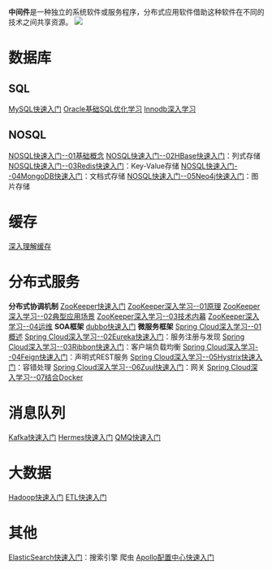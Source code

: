 **中间件**是一种独立的系统软件或服务程序，分布式应用软件借助这种软件在不同的技术之间共享资源。
![](http://i.imgur.com/9UF2Cse.jpg)

# 数据库 #
## SQL ##
[MySQL快速入门](http://www.cnblogs.com/wanliwang01/p/mysql_base01.html)
[Oracle基础SQL优化学习](http://www.cnblogs.com/wanliwang01/p/sql_improve01.html)
[Innodb深入学习]()

## NOSQL ##
[NOSQL快速入门--01基础概念](http://www.cnblogs.com/wanliwang01/p/NOSQL_base01.html)
[NOSQL快速入门--02HBase快速入门]()：列式存储
[NOSQL快速入门--03Redis快速入门](http://www.cnblogs.com/wanliwang01/p/Redis_Base.html)：Key-Value存储
[NOSQL快速入门--04MongoDB快速入门](http://www.cnblogs.com/wanliwang01/p/MongoDB_Base.html)：文档式存储
[NOSQL快速入门--05Neo4j快速入门]()：图片存储

# 缓存 #
[深入理解缓存](http://www.cnblogs.com/wanliwang01/p/cache01.html)

# 分布式服务 #
**分布式协调机制**
[ZooKeeper快速入门](http://www.cnblogs.com/wanliwang01/p/zookeeper01.html)
[ZooKeeper深入学习--01原理]()
[ZooKeeper深入学习--02典型应用场景]()
[ZooKeeper深入学习--03技术内幕]()
[ZooKeeper深入学习--04运维]()
**SOA框架**
[dubbo快速入门]()
**微服务框架**
[Spring Cloud深入学习--01概述]()
[Spring Cloud深入学习--02Eureka快速入门]()：服务注册与发现
[Spring Cloud深入学习--03Ribbon快速入门]()：客户端负载均衡
[Spring Cloud深入学习--04Feign快速入门]()：声明式REST服务
[Spring Cloud深入学习--05Hystrix快速入门]()：容错处理
[Spring Cloud深入学习--06Zuul快速入门]()：网关
[Spring Cloud深入学习--07结合Docker]()

# 消息队列 #
[Kafka快速入门](http://www.cnblogs.com/wanliwang01/p/kafka01.html)
[Hermes快速入门]()
[QMQ快速入门]()

# 大数据 #
[Hadoop快速入门](http://www.cnblogs.com/wanliwang01/p/hadoop_01.html)
[ETL快速入门]()

# 其他 #
[ElasticSearch快速入门]()：搜索引擎
爬虫
[Apollo配置中心快速入门]()






